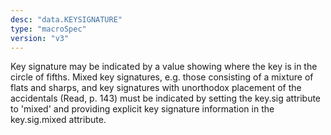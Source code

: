 ```yaml
---
desc: "data.KEYSIGNATURE"
type: "macroSpec"
version: "v3"
---
```


Key signature may be indicated by a value showing where the key is in the circle of
fifths. Mixed key signatures, e.g. those consisting of a mixture of flats and sharps,
and
key signatures with unorthodox placement of the accidentals (Read, p. 143) must be
indicated
by setting the key.sig attribute to 'mixed' and providing explicit key signature information
in the key.sig.mixed attribute.
